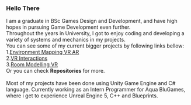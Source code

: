 ### Hello There
I am a graduate in BSc Games Design and Development, and have high hopes in pursuing Game Development even further.</br>
Throughout the years in University, I got to enjoy coding and developing a variety of systems and mechanics in my projects.</br>
You can see some of my current bigger projects by following links bellow:</br>
1.[Environment Mapping VR AR](https://github.com/DatPinkGuy/EnvironmentMapping)</br>
2.[VR Interactions](https://github.com/DatPinkGuy/VR_Interactions)</br>
3.[Room Modelling VR](https://github.com/DatPinkGuy/Emergent_Tech)</br>
Or you can check **Repositories** for more.
</br>
</br>
Most of my projects have been done using Unity Game Engine and C# language.
Currently working as an Intern Programmer for Aqua BluGames, where i get to experience Unreal Engine 5, C++ and Blueprints.



<!--
**DatPinkGuy/DatPinkGuy** is a ✨ _special_ ✨ repository because its `README.md` (this file) appears on your GitHub profile.

Here are some ideas to get you started:

- 🔭 I’m currently working on ...
- 🌱 I’m currently learning ...
- 👯 I’m looking to collaborate on ...
- 🤔 I’m looking for help with ...
- 💬 Ask me about ...
- 📫 How to reach me: ...
- 😄 Pronouns: ...
- ⚡ Fun fact: ...
-->
